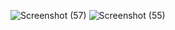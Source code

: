 
![Screenshot (57)](https://user-images.githubusercontent.com/61610513/78358816-72089080-75d1-11ea-8da9-2ec382407ef1.png)
![Screenshot (55)](https://user-images.githubusercontent.com/61610513/78358836-7a60cb80-75d1-11ea-8c81-c85bd3541810.png)
